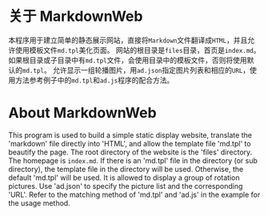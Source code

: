 # 关于 MarkdownWeb
本程序用于建立简单的静态展示网站，直接将`Markdown`文件翻译成`HTML`，并且允许使用模板文件`md.tpl`美化页面。
网站的根目录是`files`目录，首页是`index.md`。
如果根目录或子目录中有`md.tpl`文件，会使用目录中的模板文件，否则将使用默认的`md.tpl`。
允许显示一组轮播图片，用`ad.json`指定图片列表和相应的`URL`，使用方法参考例子中的`md.tpl`和`ad.js`程序的配合方法。

# About MarkdownWeb
This program is used to build a simple static display website, translate the 'markdown' file directly into 'HTML', and allow the template file 'md.tpl' to beautify the page.
The root directory of the website is the 'files' directory. The homepage is `index.md`.
If there is an 'md.tpl' file in the directory (or sub directory), the template file in the directory will be used. Otherwise, the default 'md.tpl' will be used.
It is allowed to display a group of rotation pictures. Use 'ad.json' to specify the picture list and the corresponding 'URL'. Refer to the matching method of 'md.tpl' and 'ad.js' in the example for the usage method.